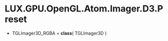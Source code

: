 ﻿# LUX.GPU.OpenGL.Atom.Imager.D3.Preset

* TGLImager3D_RGBA = **class**( TGLImager3D<TAlphaColorF> )
